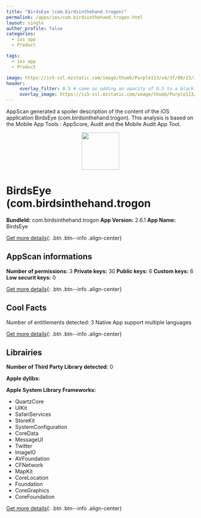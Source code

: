 ```yaml
---
title: "BirdsEye (com.birdsinthehand.trogon)"
permalink: /apps/ios/com.birdsinthehand.trogon.html
layout: single
author_profile: false
categories: 
  - ios app 
  - Product 

tags: 
  - ios app 
  - Product 

image: https://is5-ssl.mzstatic.com/image/thumb/Purple113/v4/3f/80/23/3f8023cb-0d04-6e09-9a0c-721327cccf09/BirdsEyeAppIcon-1x_U007emarketing-3-85-220.png/512x512bb.jpg
header: 
     overlay_filter: 0.5 # same as adding an opacity of 0.5 to a black background
     overlay_image: https://is5-ssl.mzstatic.com/image/thumb/Purple113/v4/3f/80/23/3f8023cb-0d04-6e09-9a0c-721327cccf09/BirdsEyeAppIcon-1x_U007emarketing-3-85-220.png/512x512bb.jpg
---
```

AppScan generated a spoiler description of the content of the iOS application BirdsEye (com.birdsinthehand.trogon). This analysis is based on the Mobile App Tools : AppScore, Audit and the Mobile Audit App Tool.

  
  
<div style="text-align: center;"><img src="https://is5-ssl.mzstatic.com/image/thumb/Purple113/v4/3f/80/23/3f8023cb-0d04-6e09-9a0c-721327cccf09/BirdsEyeAppIcon-1x_U007emarketing-3-85-220.png/512x512bb.jpg" width="100" height="100"></div>  
  
# BirdsEye (com.birdsinthehand.trogon

**BundleId:** com.birdsinthehand.trogon
**App Version:** 2.6.1
**App Name:** BirdsEye


[Get more details](/pricing.html){: .btn .btn--info .align-center}  
  
## AppScan informations 

**Number of permissions:** 3
**Private keys:** 30
**Public keys:** 6
**Custom keys:** 6
**Low securit keys:** 0
  
[Get more details](/pricing.html){: .btn .btn--info .align-center}

## Cool Facts

Number of entitlements detected: 3
Native App
support multiple languages
  
[Get more details](/pricing.html){: .btn .btn--info .align-center}

## Librairies 
**Number of Third Party Library detected:** 0

**Apple dylibs:**


**Apple System Library Frameworks:**
- QuartzCore
- UIKit
- SafariServices
- StoreKit
- SystemConfiguration
- CoreData
- MessageUI
- Twitter
- ImageIO
- AVFoundation
- CFNetwork
- MapKit
- CoreLocation
- Foundation
- CoreGraphics
- CoreFoundation


  
[Get more details](/pricing.html){: .btn .btn--info .align-center}

